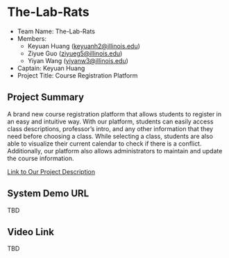 # The-Lab-Rats


- Team Name: The-Lab-Rats
- Members:
   - Keyuan Huang (keyuanh2@illinois.edu)
   - Ziyue Guo (ziyueg5@illinois.edu)
   - Yiyan Wang (yiyanw3@illinois.edu)  
- Captain: Keyuan Huang
- Project Title: Course Registration Platform

## Project Summary

A brand new course registration platform that allows students to register in an easy and intuitive way. With our platform, students can easily access class descriptions, professor’s intro, and any other information that they need before choosing a class. While selecting a class, students are also able to visualize their current calendar to check if there is a conflict. Additionally, our platform also allows administrators to maintain and update the course information.

[Link to Our Project Description](https://github.com/uiuc-fa21-cs411/the-lab-rats/blob/main/ProjectDescription.md)

## System Demo URL

TBD

## Video Link

TBD
